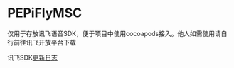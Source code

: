 # PEPiFlyMSC
仅用于存放讯飞语音SDK，便于项目中使用cocoapods接入。他人如需使用请自行前往讯飞开放平台下载

讯飞SDK[更新日志](https://github.com/PEPDigitalPublishing/PEPiFlyMSC/wiki/更新日志)
